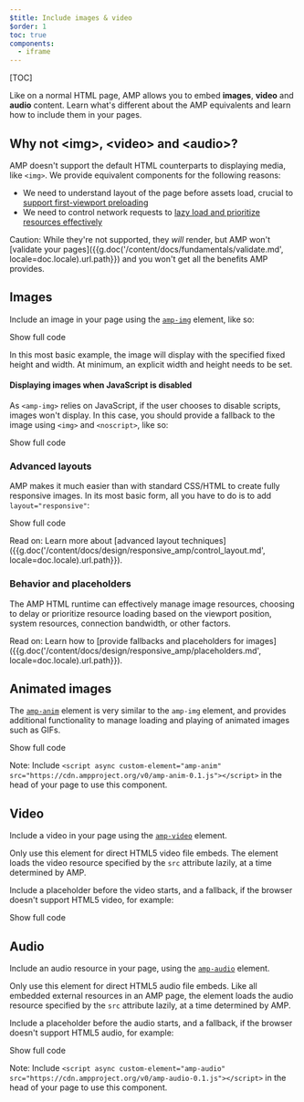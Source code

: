 ```yaml
---
$title: Include images & video
$order: 1
toc: true
components:
  - iframe
---
```


[TOC]

Like on a normal HTML page, AMP allows you to embed **images**, **video** and **audio**
content. Learn what's different about the AMP equivalents and learn how to
include them in your pages.

## Why not &lt;img>, &lt;video> and &lt;audio>?

AMP doesn't support the default HTML counterparts to displaying media, like `<img>`.
We provide equivalent components for the following reasons:

* We need to understand layout of the page before assets load, crucial
  to [support first-viewport preloading](/learn/about-how/#size-all-resources-statically)
* We need to control network requests to [lazy load and prioritize resources
effectively](/learn/about-how/#prioritize-resource-loading)

Caution: While they're not supported, they *will* render, but AMP won't [validate your pages]({{g.doc('/content/docs/fundamentals/validate.md', locale=doc.locale).url.path}}) and you won't get all the benefits AMP provides.

## Images

Include an image in your page
using the [`amp-img`](/docs/reference/components/amp-img.html) element, like so:

<!--embedded example - fixed size image -->
<div>
<amp-iframe height="174"
            layout="fixed-height"
            sandbox="allow-scripts allow-forms allow-same-origin"
            resizable
            src="https://ampproject-b5f4c.firebaseapp.com/examples/ampimg.fixed.embed.html">
  <div overflow tabindex="0" role="button" aria-label="Show more">Show full code</div>
  <div placeholder></div>
</amp-iframe>
</div>

In this most basic example, the image will display with the specified fixed
height and width. At minimum, an explicit width and height needs to be set.

#### Displaying images when JavaScript is disabled

As `<amp-img>` relies on JavaScript, if the user chooses to disable scripts, images won't display.  In this case, you should provide a fallback to the image using `<img>` and `<noscript>`, like so:

<!--embedded example - img with noscript -->
<div>
<amp-iframe height="215"
            layout="fixed-height"
            sandbox="allow-scripts allow-forms allow-same-origin"
            resizable
            src="https://ampproject-b5f4c.firebaseapp.com/examples/ampimg.noscript.embed.html">
  <div overflow tabindex="0" role="button" aria-label="Show more">Show full code</div>
  <div placeholder></div>
</amp-iframe>
</div>

### Advanced layouts

AMP makes it much easier than with standard CSS/HTML to create fully responsive
images. In its most basic form, all you have to do is to add `layout="responsive"`:

<!--embedded example - basic responsive image -->
<div>
<amp-iframe height="193"
            layout="fixed-height"
            sandbox="allow-scripts allow-forms allow-same-origin"
            resizable
            src="https://ampproject-b5f4c.firebaseapp.com/examples/ampimg.basic.embed.html">
  <div overflow tabindex="0" role="button" aria-label="Show more">Show full code</div>
  <div placeholder></div>
</amp-iframe>
</div>

Read on: Learn more about [advanced layout techniques]({{g.doc('/content/docs/design/responsive_amp/control_layout.md', locale=doc.locale).url.path}}).

### Behavior and placeholders

The AMP HTML runtime can effectively manage image resources,
choosing to delay or prioritize resource loading
based on the viewport position, system resources, connection bandwidth, or other factors.

Read on: Learn how to [provide fallbacks and placeholders for images]({{g.doc('/content/docs/design/responsive_amp/placeholders.md', locale=doc.locale).url.path}}).

## Animated images

The [`amp-anim`](/docs/reference/components/amp-anim.html) element is very similar to the `amp-img` element,
and provides additional functionality to manage loading and playing of animated images such as GIFs.

<!--embedded amp-anim basic example -->
<div>
<amp-iframe height="253"
            layout="fixed-height"
            sandbox="allow-scripts allow-forms allow-same-origin"
            resizable
            src="https://ampproject-b5f4c.firebaseapp.com/examples/ampanim.basic.embed.html">
  <div overflow tabindex="0" role="button" aria-label="Show more">Show full code</div>
  <div placeholder></div>
</amp-iframe>
</div>

Note: Include `<script async custom-element="amp-anim" src="https://cdn.ampproject.org/v0/amp-anim-0.1.js"></script>` in the head of your page to use this component.

## Video

Include a video in your page
using the [`amp-video`](/docs/reference/components/amp-video.html) element.

Only use this element for direct HTML5 video file embeds.
The element loads the video resource specified by the `src` attribute lazily,
at a time determined by AMP.

Include a placeholder before the video starts, and a fallback,
if the browser doesn't support HTML5 video, for example:

<!--embedded video example  -->
<div>
<amp-iframe height="234"
            layout="fixed-height"
            sandbox="allow-scripts allow-forms allow-same-origin"
            resizable
            src="https://ampproject-b5f4c.firebaseapp.com/examples/ampvideo.fallback.embed.html">
  <div overflow tabindex="0" role="button" aria-label="Show more">Show full code</div>
  <div placeholder></div>
</amp-iframe>
</div>

## Audio

Include an audio resource in your page,
using the [`amp-audio`](/docs/reference/components/amp-audio.html) element.

Only use this element for direct HTML5 audio file embeds.
Like all embedded external resources in an AMP page,
the element loads the audio resource specified by the `src` attribute lazily,
at a time determined by AMP.

Include a placeholder before the audio starts, and a fallback,
if the browser doesn't support HTML5 audio, for example:

<!--embedded audio example  -->
<div>
<amp-iframe height="314"
            layout="fixed-height"
            sandbox="allow-scripts allow-forms allow-same-origin"
            resizable
            src="https://ampproject-b5f4c.firebaseapp.com/examples/ampaudio.basic.embed.html">
  <div overflow tabindex="0" role="button" aria-label="Show more">Show full code</div>
  <div placeholder></div>
</amp-iframe>
</div>

Note: Include `<script async custom-element="amp-audio" src="https://cdn.ampproject.org/v0/amp-audio-0.1.js"></script>` in the head of your page to use this component.
